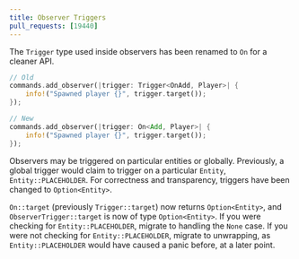 ```yaml
---
title: Observer Triggers
pull_requests: [19440]
---
```


The `Trigger` type used inside observers has been renamed to `On` for a cleaner API.

```rust
// Old
commands.add_observer(|trigger: Trigger<OnAdd, Player>| {
    info!("Spawned player {}", trigger.target());
});

// New
commands.add_observer(|trigger: On<Add, Player>| {
    info!("Spawned player {}", trigger.target());
});
```

Observers may be triggered on particular entities or globally.
Previously, a global trigger would claim to trigger on a particular `Entity`, `Entity::PLACEHOLDER`.
For correctness and transparency, triggers have been changed to `Option<Entity>`.

`On::target` (previously `Trigger::target`) now returns `Option<Entity>`, and `ObserverTrigger::target`
is now of type `Option<Entity>`. If you were checking for `Entity::PLACEHOLDER`, migrate to handling the `None` case.
If you were not checking for `Entity::PLACEHOLDER`, migrate to unwrapping, as `Entity::PLACEHOLDER`
would have caused a panic before, at a later point.
